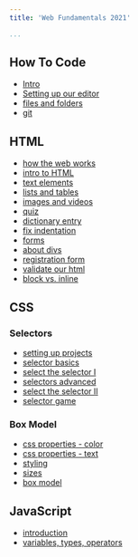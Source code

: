 ```yaml
---
title: 'Web Fundamentals 2021'

...
```





## How To Code

- [Intro](html/how_to_code/intro/index.html)
- [Setting up our editor](html/how_to_code/setting_editor/index.html)
- [files and folders](html/how_to_code/files_folders/index.html)
- [git](html/how_to_code/git/index.html)

## HTML

- [how the web works]()
- [intro to HTML](html/intro/index.html)
- [text elements]()
- [lists and tables](html/lists_tables/index.html)
- [images and videos](html/image_video/index.html)
- [quiz]()
- [dictionary entry](html/dict_entry/index.html)
- [fix indentation]()
- [forms](html/forms/index.html)
- [about divs]()
- [registration form]()
- [validate our html]()
- [block vs. inline]()

## CSS

### Selectors
- [setting up projects](css/proj_setup/index.html)
- [selector basics](css/selector_basics/index.html)
- [select the selector I](css/select_one/index.html)
- [selectors advanced](css/selector_advanced/index.html)
- [select the selector II](css/select_two/index.html)
- [selector game](css/selector_game/index.html)

### Box Model
- [css properties - color](css/color/index.html)
- [css properties - text](css/text/index.html)
- [styling](css/styling/index.html)
- [sizes](css/sizes/index.html)
- [box model](css/box_model/index.html)



## JavaScript

- [introduction]()
- [variables, types, operators]()